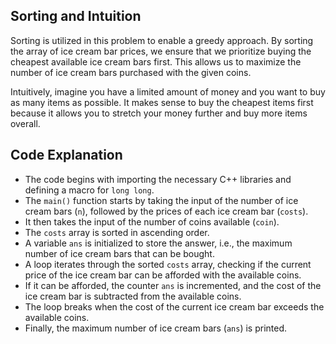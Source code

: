 ## Sorting and Intuition

Sorting is utilized in this problem to enable a greedy approach. By sorting the array of ice cream bar prices, we ensure that we prioritize buying the cheapest available ice cream bars first. This allows us to maximize the number of ice cream bars purchased with the given coins.

Intuitively, imagine you have a limited amount of money and you want to buy as many items as possible. It makes sense to buy the cheapest items first because it allows you to stretch your money further and buy more items overall.

## Code Explanation

- The code begins with importing the necessary C++ libraries and defining a macro for `long long`.
- The `main()` function starts by taking the input of the number of ice cream bars (`n`), followed by the prices of each ice cream bar (`costs`).
- It then takes the input of the number of coins available (`coin`).
- The `costs` array is sorted in ascending order.
- A variable `ans` is initialized to store the answer, i.e., the maximum number of ice cream bars that can be bought.
- A loop iterates through the sorted `costs` array, checking if the current price of the ice cream bar can be afforded with the available coins.
- If it can be afforded, the counter `ans` is incremented, and the cost of the ice cream bar is subtracted from the available coins.
- The loop breaks when the cost of the current ice cream bar exceeds the available coins.
- Finally, the maximum number of ice cream bars (`ans`) is printed.
